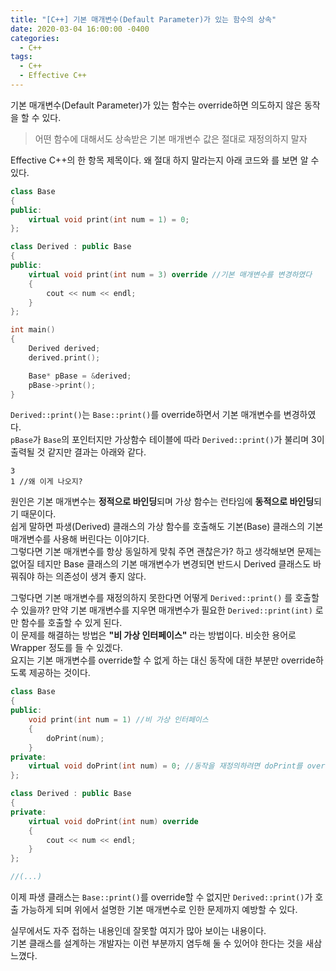 ```yaml
---
title: "[C++] 기본 매개변수(Default Parameter)가 있는 함수의 상속"
date: 2020-03-04 16:00:00 -0400
categories:
  - C++
tags:
  - C++
  - Effective C++
---
```

기본 매개변수(Default Parameter)가 있는 함수는 override하면 의도하지 않은 동작을 할 수 있다.

> 어떤 함수에 대해서도 상속받은 기본 매개변수 값은 절대로 재정의하지 말자

Effective C++의 한 항목 제목이다. 왜 절대 하지 말라는지 아래 코드와 를 보면 알 수 있다.
```cpp
class Base
{
public:
    virtual void print(int num = 1) = 0;
};

class Derived : public Base
{
public:
    virtual void print(int num = 3) override //기본 매개변수를 변경하였다
    {
        cout << num << endl;
    }
};

int main()
{
    Derived derived;
    derived.print();

    Base* pBase = &derived;
    pBase->print();
}
```
`Derived::print()`는 `Base::print()`를 override하면서 기본 매개변수를 변경하였다.  
`pBase`가 `Base`의 포인터지만 가상함수 테이블에 따라 `Derived::print()`가 불리며 3이 출력될 것 같지만 결과는 아래와 같다.
```
3
1 //왜 이게 나오지?
```
원인은 기본 매개변수는 **정적으로 바인딩**되며 가상 함수는 런타임에 **동적으로 바인딩**되기 때문이다.  
쉽게 말하면 파생(Derived) 클래스의 가상 함수를 호출해도 기본(Base) 클래스의 기본 매개변수를 사용해 버린다는 이야기다.  
그렇다면 기본 매개변수를 항상 동일하게 맞춰 주면 괜찮은가? 하고 생각해보면 문제는 없어질 테지만 Base 클래스의 기본 매개변수가 변경되면 반드시 Derived 클래스도 바꿔줘야 하는 의존성이 생겨 좋지 않다.

그렇다면 기본 매개변수를 재정의하지 못한다면 어떻게 `Derived::print()` 를 호출할 수 있을까? 만약 기본 매개변수를 지우면 매개변수가 필요한 `Derived::print(int)` 로만 함수를 호출할 수 있게 된다.  
이 문제를 해결하는 방법은 **"비 가상 인터페이스"** 라는 방법이다. 비슷한 용어로 Wrapper 정도를 들 수 있겠다.  
요지는 기본 매개변수를 override할 수 없게 하는 대신 동작에 대한 부분만 override하도록 제공하는 것이다.
```cpp
class Base
{
public:
    void print(int num = 1) //비 가상 인터페이스
    {
        doPrint(num);
    }
private:
    virtual void doPrint(int num) = 0; //동작을 재정의하려면 doPrint를 override하면 된다
};

class Derived : public Base
{
private:
    virtual void doPrint(int num) override
    {
        cout << num << endl;
    }
};

//(...)
```
이제 파생 클래스는 `Base::print()`를 override할 수 없지만 `Derived::print()`가 호출 가능하게 되며 위에서 설명한 기본 매개변수로 인한 문제까지 예방할 수 있다.

실무에서도 자주 접하는 내용인데 잘못할 여지가 많아 보이는 내용이다.  
기본 클래스를 설계하는 개발자는 이런 부분까지 염두해 둘 수 있어야 한다는 것을 새삼 느꼈다.
